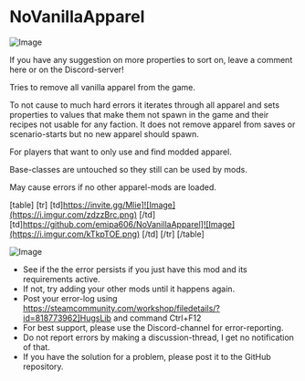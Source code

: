 # NoVanillaApparel

![Image](https://i.imgur.com/WAEzk68.png)


If you have any suggestion on more properties to sort on, leave a comment here or on the Discord-server!

Tries to remove all vanilla apparel from the game.

To not cause to much hard errors it iterates through all apparel and sets properties to values that make them not spawn in the game and their recipes not usable for any faction. It does not remove apparel from saves or scenario-starts but no new apparel should spawn.  

For players that want to only use and find modded apparel.

Base-classes are untouched so they still can be used by mods.

May cause errors if no other apparel-mods are loaded.

[table]
	[tr]
		[td]https://invite.gg/Mlie]![Image](https://i.imgur.com/zdzzBrc.png)
[/td]
		[td]https://github.com/emipa606/NoVanillaApparel]![Image](https://i.imgur.com/kTkpTOE.png)
[/td]
	[/tr]
[/table]

![Image](https://i.imgur.com/Rs6T6cr.png)



-  See if the the error persists if you just have this mod and its requirements active.
-  If not, try adding your other mods until it happens again.
-  Post your error-log using https://steamcommunity.com/workshop/filedetails/?id=818773962]HugsLib and command Ctrl+F12
-  For best support, please use the Discord-channel for error-reporting.
-  Do not report errors by making a discussion-thread, I get no notification of that.
-  If you have the solution for a problem, please post it to the GitHub repository.



